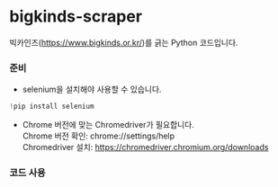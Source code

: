 # bigkinds-scraper
빅카인즈(https://www.bigkinds.or.kr/)를 긁는 Python 코드입니다.

### 준비
+ selenium을 설치해야 사용할 수 있습니다.
```python
!pip install selenium
```

+ Chrome 버전에 맞는 Chromedriver가 필요합니다.   
Chrome 버전 확인: chrome://settings/help   
Chromedriver 설치: https://chromedriver.chromium.org/downloads   

### 코드 사용
